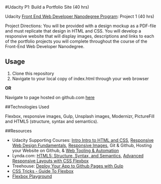 #Udacity P1: Build a Portfolio Site (40 hrs)

Udacity [Front End Web Developer Nanodegree Program](https://www.udacity.com/course/front-end-web-developer-nanodegree--nd001): Project 1 (40 hrs)

Project Directions: You will be provided with a design mockup as a PDF-file and must replicate that design in HTML and CSS. You will develop a responsive website that will display images, descriptions and links to each of the portfolio projects you will complete throughout the course of the Front-End Web Developer Nanodegree.

Usage
-----
1. Clone this repository
2. Navigate to your local copy of index.html through your web browser 

**OR**

Navigate to page hosted on github.com [here](http://klammertime.github.io/Portfolio-Page/)

##Technologies Used

Flexbox, responsive images, Gulp, Unsplash images, Modernizr, PictureFill and HTML5 (structure, syntax and semantics).

##Resources
* Udacity Supporting Courses: [Intro Intro to HTML and CSS](https://www.udacity.com/course/intro-to-html-and-css--ud304), [Responsive Web Design Fundamentals](https://www.udacity.com/course/responsive-web-design-fundamentals--ud893), [Responsive Images](https://www.udacity.com/course/responsive-images--ud882), Git & Github, Hosting your Website on Github, & [Web Tooling & Automation](https://www.udacity.com/course/web-tooling-automation--ud892)
* Lynda.com: [HTML5: Structure, Syntax, and Semantics](http://www.lynda.com/HTML-tutorials/HTML5-Structure-Syntax-Semantics/182177-2.html), [Advanced Responsive Layouts with CSS Flexbox](http://www.lynda.com/CSS-tutorials/Welcome/383780/423279-4.html)
* Treehouse: [Deploy Your App to Github Pages with Gulp](https://teamtreehouse.com/library/deploy-your-app-to-github-pages-with-gulp)
* [CSS Tricks - Guide To Flexbox](https://css-tricks.com/snippets/css/a-guide-to-flexbox/)
* [Flexbox Playground](https://demos.scotch.io/visual-guide-to-css3-flexbox-flexbox-playground/demos/)